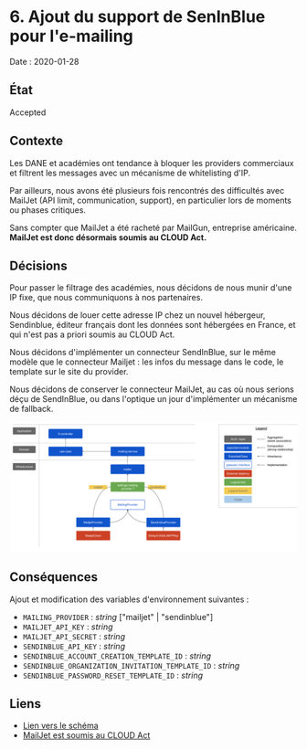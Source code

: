 # 6. Ajout du support de SenInBlue pour l'e-mailing

Date : 2020-01-28

## État

Accepted

## Contexte

Les DANE et académies ont tendance à bloquer les providers commerciaux et filtrent les messages avec un mécanisme de whitelisting d'IP.

Par ailleurs, nous avons été plusieurs fois rencontrés des difficultés avec MailJet (API limit, communication, support), en particulier lors de moments ou phases critiques.

Sans compter que MailJet a été racheté par MailGun, entreprise américaine. **MailJet est donc désormais soumis au CLOUD Act.**

## Décisions

Pour passer le filtrage des académies, nous décidons de nous munir d'une IP fixe, que nous communiquons à nos partenaires.

Nous décidons de louer cette adresse IP chez un nouvel hébergeur, Sendinblue, éditeur français dont les données sont hébergées en France, et qui n'est pas a priori soumis au CLOUD Act.

Nous décidons d'implémenter un connecteur SendInBlue, sur le même modèle que le connecteur Mailjet : les infos du message dans le code, le template sur le site du provider.

Nous décidons de conserver le connecteur MailJet, au cas où nous serions déçu de SendInBlue, ou dans l'optique un jour d'implémenter un mécanisme de fallback.

![Mailing system design](../assets/mailing-system-design.png)


## Conséquences

Ajout et modification des variables d'environnement suivantes :
- `MAILING_PROVIDER` : _string_ ["mailjet" | "sendinblue"]
- `MAILJET_API_KEY` : _string_
- `MAILJET_API_SECRET` : _string_
- `SENDINBLUE_API_KEY` : _string_ 
- `SENDINBLUE_ACCOUNT_CREATION_TEMPLATE_ID` : _string_
- `SENDINBLUE_ORGANIZATION_INVITATION_TEMPLATE_ID` : _string_
- `SENDINBLUE_PASSWORD_RESET_TEMPLATE_ID` : _string_


## Liens

- [Lien vers le schéma](https://docs.google.com/drawings/d/1JAsGp_B2lmQYJij8Iz7WvcIygalCgaGgRfjzREHGK8M/edit?usp=sharing)
- [MailJet est soumis au CLOUD Act](https://www.mailjet.com/blog/news/security-privacy-email/#cloud)

